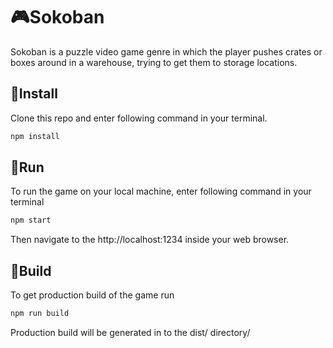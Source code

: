 # 🎮Sokoban
Sokoban is a puzzle video game genre in which the player pushes crates or boxes around in a warehouse, trying to get them to storage locations.

## 🚀Install
Clone this repo and enter following command in your terminal.
```bash
npm install
```
## 🚀Run
To run the game on your local machine, enter following command in your terminal
```bash
npm start
```
Then navigate to the http://localhost:1234 inside your web browser.
## 🚀Build
To get production build of the game run
```bash
npm run build
```
Production build will be generated in to the dist/ directory/
